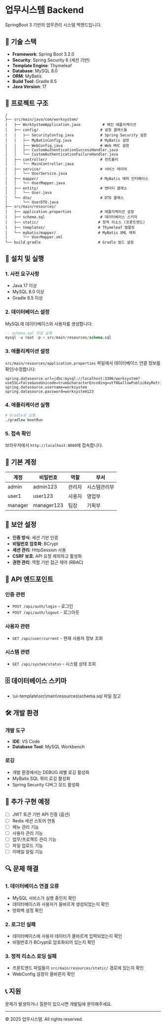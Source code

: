 # 업무시스템 Backend

SpringBoot 3 기반의 업무관리 시스템 백엔드입니다.

## 🚀 기술 스택

- **Framework**: Spring Boot 3.2.0
- **Security**: Spring Security 6 (세션 기반)
- **Template Engine**: Thymeleaf
- **Database**: MySQL 8.0
- **ORM**: MyBatis
- **Build Tool**: Gradle 8.5
- **Java Version**: 17

## 📁 프로젝트 구조

```
/
├── src/main/java/com/worksystem/
│   ├── WorkSystemApplication.java          # 메인 애플리케이션
│   ├── config/                            # 설정 클래스들
│   │   ├── SecurityConfig.java            # Spring Security 설정
│   │   ├── MyBatisConfig.java             # MyBatis 설정
│   │   ├── WebConfig.java                 # Web MVC 설정
│   │   ├── CustomAuthenticationSuccessHandler.java
│   │   └── CustomAuthenticationFailureHandler.java
│   ├── controller/                        # 컨트롤러
│   │   └── MainController.java
│   ├── service/                           # 서비스 레이어
│   │   └── UserService.java
│   ├── mapper/                            # MyBatis 매퍼 인터페이스
│   │   └── UserMapper.java
│   ├── entity/                            # 엔터티 클래스
│   │   └── User.java
│   └── dto/                               # DTO 클래스
│       └── UserDTO.java
├── src/main/resources/
│   ├── application.properties             # 애플리케이션 설정
│   ├── schema.sql                         # 데이터베이스 스키마
│   ├── static/                           # 정적 리소스 (프론트엔드)
│   ├── templates/                        # Thymeleaf 템플릿
│   └── mybatis/mapper/                   # MyBatis XML 매퍼
│       └── UserMapper.xml
└── build.gradle                          # Gradle 빌드 설정
```

## 🔧 설치 및 실행

### 1. 사전 요구사항
- Java 17 이상
- MySQL 8.0 이상
- Gradle 8.5 이상

### 2. 데이터베이스 설정

MySQL에 데이터베이스와 사용자를 생성합니다:

```sql
-- schema.sql 파일 실행
mysql -u root -p < src/main/resources/schema.sql
```

### 3. 애플리케이션 설정

`src/main/resources/application.properties` 파일에서 데이터베이스 연결 정보를 확인/수정합니다:

```properties
spring.datasource.url=jdbc:mysql://localhost:3306/worksystem?useSSL=false&useUnicode=true&characterEncoding=utf8&allowPublicKeyRetrieval=true&serverTimezone=Asia/Seoul
spring.datasource.username=worksystem
spring.datasource.password=worksystem123
```

### 4. 애플리케이션 실행

```bash
# Gradle로 실행
./gradlew bootRun

```

### 5. 접속 확인

브라우저에서 `http://localhost:8080`에 접속합니다.

## 👤 기본 계정

| 계정 | 비밀번호 | 역할 | 부서 |
|------|----------|------|------|
| admin | admin123 | 관리자 | 시스템관리부 |
| user1 | user123 | 사용자 | 영업부 |
| manager | manager123 | 팀장 | 기획부 |

## 🔐 보안 설정

- **인증 방식**: 세션 기반 인증
- **비밀번호 암호화**: BCrypt
- **세션 관리**: HttpSession 사용
- **CSRF 보호**: API 요청 제외하고 활성화
- **권한 관리**: 역할 기반 접근 제어 (RBAC)

## 📡 API 엔드포인트

### 인증 관련
- `POST /api/auth/login` - 로그인
- `POST /api/auth/logout` - 로그아웃

### 사용자 관련
- `GET /api/user/current` - 현재 사용자 정보 조회

### 시스템 관련
- `GET /api/system/status` - 시스템 상태 조회

## 🗄️ 데이터베이스 스키마

- \ui-template\src\main\resources\schema.sql 파일 참고

## 🛠️ 개발 환경

### 개발 도구
- **IDE**: VS Code
- **Database Tool**: MySQL Workbench

### 로깅
- 개발 환경에서는 DEBUG 레벨 로깅 활성화
- MyBatis SQL 쿼리 로깅 활성화
- Spring Security 디버그 모드 활성화

## 📝 추가 구현 예정

- [ ] JWT 토큰 기반 API 인증 (옵션)
- [ ] Redis 세션 스토어 연동
- [ ] 메뉴 관리 기능
- [ ] 사용자 관리 기능
- [ ] 업무/프로젝트 관리 기능
- [ ] 파일 업로드 기능
- [ ] 이메일 알림 기능

## 🔍 문제 해결

### 1. 데이터베이스 연결 오류
- MySQL 서비스가 실행 중인지 확인
- 데이터베이스와 사용자가 올바르게 생성되었는지 확인
- 방화벽 설정 확인

### 2. 로그인 실패
- 데이터베이스에 사용자 데이터가 올바르게 입력되었는지 확인
- 비밀번호가 BCrypt로 암호화되어 있는지 확인

### 3. 정적 리소스 로딩 실패
- 프론트엔드 파일들이 `src/main/resources/static/` 경로에 있는지 확인
- WebConfig 설정이 올바른지 확인

## 📞 지원

문제가 발생하거나 질문이 있으시면 개발팀에 문의해주세요.

---

© 2025 업무시스템. All rights reserved.
